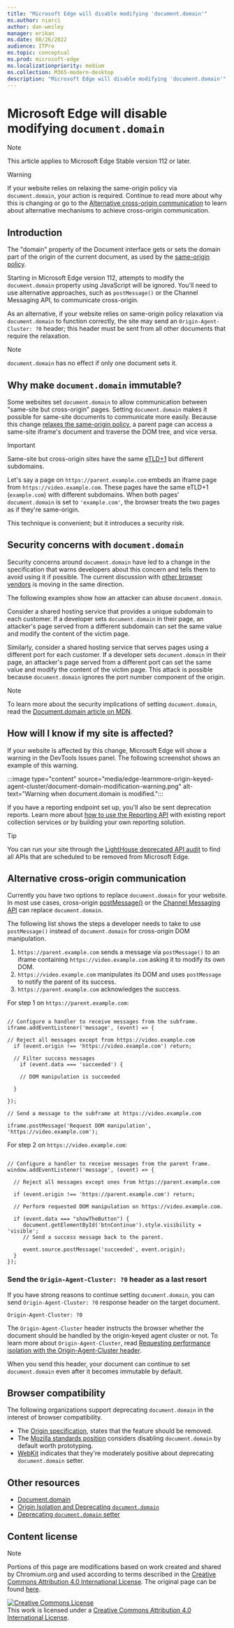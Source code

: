 ```yaml
---
title: "Microsoft Edge will disable modifying 'document.domain'"
ms.author: niarci
author: dan-wesley
manager: erikan
ms.date: 08/26/2022
audience: ITPro
ms.topic: conceptual
ms.prod: microsoft-edge
ms.localizationpriority: medium
ms.collection: M365-modern-desktop
description: "Microsoft Edge will disable modifying 'document.domain'"
---
```


# Microsoft Edge will disable modifying `document.domain`

> [!NOTE]
> This article applies to Microsoft Edge Stable version 112 or later.

> [!WARNING]
> If your website relies on relaxing the same-origin policy via `document.domain`, your action is required. Continue to read more about why this is changing or go to the [Alternative cross-origin communication](#alternative-cross-origin-communication) to learn about alternative mechanisms to achieve cross-origin communication.

## Introduction

The "domain" property of the Document interface gets or sets the domain part of the origin of the current document, as used by the [same-origin policy](https://developer.mozilla.org/docs/Web/Security/Same-origin_policy).

Starting in Microsoft Edge version 112, attempts to modify the `document.domain` property using JavaScript will be ignored. You'll need to use alternative approaches, such as `postMessage()` or the Channel Messaging API, to communicate cross-origin.

As an alternative, if your website relies on same-origin policy relaxation via `document.domain` to function correctly, the site may send an `Origin-Agent-Cluster: ?0` header; this header must be sent from all other documents that require the relaxation.

> [!NOTE]
> `document.domain` has no effect if only one document sets it.

## Why make `document.domain` immutable?

Some websites set `document.domain` to allow communication between "same-site but cross-origin" pages. Setting `document.domain` makes it possible for same-site documents to communicate more easily. Because this change [relaxes the same-origin policy](https://html.spec.whatwg.org/multipage/origin.html#relaxing-the-same-origin-restriction), a parent page can access a same-site iframe's document and traverse the DOM tree, and vice versa.

> [!IMPORTANT]
> Same-site but cross-origin sites have the same [eTLD+1](https://web.dev/same-site-same-origin/#:~:text=the%20whole%20site%20name%20is%20known%20as%20the%20etld%2B1) but different subdomains.

Let's say a page on `https://parent.example.com` embeds an iframe page from `https://video.example.com`. These pages have the same eTLD+1 (`example.com`) with different subdomains. When both pages' `document.domain` is set to `'example.com'`, the browser treats the two pages as if they're same-origin.

This technique is convenient; but  it introduces a security risk.  

## Security concerns with `document.domain`

Security concerns around `document.domain` have led to a change in the specification that warns developers about this concern and tells them to avoid using it if possible. The current discussion with [other browser vendors](https://github.com/w3ctag/design-reviews/issues/564) is moving in the same direction.

The following examples show how an attacker can abuse `document.domain`.

Consider a shared hosting service that provides a unique subdomain to each customer. If a developer sets `document.domain` in their page, an attacker's page served from a different subdomain can set the same value and modify the content of the victim page.

Similarly, consider a shared hosting service that serves pages using a different port for each customer. If a developer sets `document.domain` in their page, an attacker's page served from a different port can set the same value and modify the content of the victim page. This attack is possible because `document.domain` ignores the port number component of the origin.

> [!NOTE]
>To learn more about the security implications of setting `document.domain`, read the [Document.domain article on MDN](https://developer.mozilla.org/docs/Web/API/Document/domain#setter).

## How will I know if my site is affected?

If your website is affected by this change, Microsoft Edge will show a warning in the DevTools Issues panel. The following screenshot shows an example of this warning.

:::image type="content" source="media/edge-learnmore-origin-keyed-agent-cluster/document-domain-modification-warning.png" alt-text="Warning when document.domain is modified.":::

If you have a reporting endpoint set up, you'll also be sent deprecation reports. Learn more about [how to use the Reporting API](https://web.dev/reporting-api/) with existing report collection services or by building your own reporting solution.

> [!TIP]
> You can run your site through the [LightHouse deprecated API audit](https://web.dev/deprecations/) to find all APIs that are scheduled to be removed from Microsoft Edge.

## Alternative cross-origin communication

Currently you have two options to replace `document.domain` for your website. In most use cases, cross-origin [postMessage()](https://developer.mozilla.org/docs/Web/API/Window/postMessage) or the [Channel Messaging API](https://developer.mozilla.org/docs/Web/API/Channel_Messaging_API) can replace `document.domain`.

The following list shows the steps a developer needs to take to use `postMessage()` instead of `document.domain` for cross-origin DOM manipulation.

1. `https://parent.example.com` sends a message via `postMessage()` to an iframe containing `https://video.example.com` asking it to modify its own DOM.
2. `https://video.example.com` manipulates its DOM and uses `postMessage` to notify the parent of its success.
3. `https://parent.example.com` acknowledges the success.

For step 1 on `https://parent.example.com`:

```

// Configure a handler to receive messages from the subframe.
iframe.addEventListener('message', (event) => { 

// Reject all messages except from https://video.example.com 
  if (event.origin !== 'https://video.example.com') return;
  
  // Filter success messages 
    if (event.data === 'succeeded') { 

    // DOM manipulation is succeeded 

  } 

}); 

// Send a message to the subframe at https://video.example.com

iframe.postMessage('Request DOM manipulation', 'https://video.example.com'); 

```

For step 2 on `https://video.example.com`:

```

// Configure a handler to receive messages from the parent frame.
window.addEventListener('message', (event) => {
 
  // Reject all messages except ones from https://parent.example.com 
  
  if (event.origin !== 'https://parent.example.com') return;
  
  // Perform requested DOM manipulation on https://video.example.com.
  
  if (event.data === "showTheButton") {
     document.getElementById('btnContinue').style.visibility = 'visible';
     // Send a success message back to the parent.

     event.source.postMessage('succeeded', event.origin); 
  }
}); 

```

### Send the `Origin-Agent-Cluster: ?0` header as a last resort

If you have strong reasons to continue setting `document.domain`, you can send `Origin-Agent-Cluster: ?0` response header on the target document.

```
Origin-Agent-Cluster: ?0 
```

The `Origin-Agent-Cluster` header instructs the browser whether the document should be handled by the origin-keyed agent cluster or not. To learn more about `Origin-Agent-Cluster`, read [Requesting performance isolation with the Origin-Agent-Cluster header](https://web.dev/origin-agent-cluster/).

When you send this header, your document can continue to set `document.domain` even after it becomes immutable by default.

## Browser compatibility

The following organizations support deprecating `document.domain` in the interest of browser compatibility.

- The [Origin specification](https://html.spec.whatwg.org/multipage/origin.html#:~:text=Because%20of%20these%20security%20pitfalls%2C%20this%20feature%20is%20in%20the%20process%20of%20being%20removed%20from%20the%20web%20platform), states that the feature should be removed.
- The [Mozilla standards position](https://github.com/mozilla/standards-positions/issues/601) considers disabling `document.domain` by default worth prototyping.
- [WebKit](https://github.com/w3ctag/design-reviews/issues/564#issuecomment-768450217) indicates that they're moderately positive about deprecating `document.domain` setter.

## Other resources

- [Document.domain](https://developer.mozilla.org/docs/Web/API/Document/domain)
- [Origin Isolation and Deprecating `document.domain`](https://github.com/mikewest/deprecating-document-domain/)
- [Deprecating `document.domain` setter](https://github.com/w3ctag/design-reviews/issues/564)

## Content license

> [!NOTE]
> Portions of this page are modifications based on work created and shared by Chromium.org and used according to terms described in the [Creative Commons Attribution 4.0 International License](http://creativecommons.org/licenses/by/4.0/). The original page can be found [here](https://developer.chrome.com/blog/immutable-document-domain/).

<a rel="license" href="http://creativecommons.org/licenses/by/4.0/"><img alt="Creative Commons License" src="https://i.creativecommons.org/l/by/4.0/88x31.png" /></a><br />This work is licensed under a <a rel="license" href="http://creativecommons.org/licenses/by/4.0/">Creative Commons Attribution 4.0 International License</a>.
